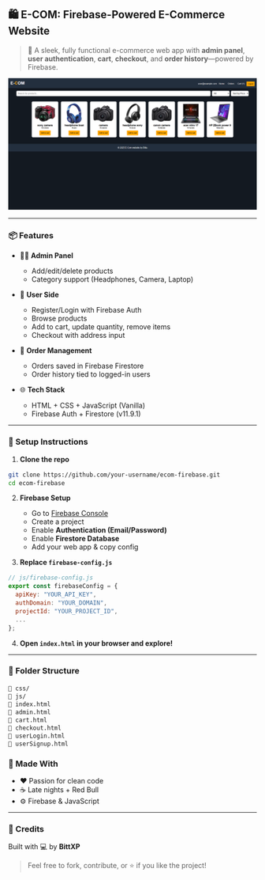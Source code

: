## 🛍️ E-COM: Firebase-Powered E-Commerce Website

> 🚀 A sleek, fully functional e-commerce web app with **admin panel**, **user authentication**, **cart**, **checkout**, and **order history**—powered by Firebase.

![ecom-preview](preview/home.png)

<!-- Optional: Replace with an actual screenshot of your app later -->

---

### 📦 Features

* 🧑‍💼 **Admin Panel**

  * Add/edit/delete products
  * Category support (Headphones, Camera, Laptop)

* 🛒 **User Side**

  * Register/Login with Firebase Auth
  * Browse products
  * Add to cart, update quantity, remove items
  * Checkout with address input

* 📜 **Order Management**

  * Orders saved in Firebase Firestore
  * Order history tied to logged-in users

* 🌐 **Tech Stack**

  * HTML + CSS + JavaScript (Vanilla)
  * Firebase Auth + Firestore (v11.9.1)

---

### 🔧 Setup Instructions

1. **Clone the repo**

```bash
git clone https://github.com/your-username/ecom-firebase.git
cd ecom-firebase
```

2. **Firebase Setup**

   * Go to [Firebase Console](https://console.firebase.google.com/)
   * Create a project
   * Enable **Authentication (Email/Password)**
   * Enable **Firestore Database**
   * Add your web app & copy config

3. **Replace `firebase-config.js`**

```js
// js/firebase-config.js
export const firebaseConfig = {
  apiKey: "YOUR_API_KEY",
  authDomain: "YOUR_DOMAIN",
  projectId: "YOUR_PROJECT_ID",
  ...
};
```

4. **Open `index.html` in your browser and explore!**

---

### 📂 Folder Structure

```
📁 css/
📁 js/
📄 index.html
📄 admin.html
📄 cart.html
📄 checkout.html
📄 userLogin.html
📄 userSignup.html
```

### 🤖 Made With

* ❤️ Passion for clean code
* ☕ Late nights + Red Bull
* ⚙️ Firebase & JavaScript

---

### 📢 Credits

Built with 💻 by **BittXP**

> Feel free to fork, contribute, or ⭐️ if you like the project!

